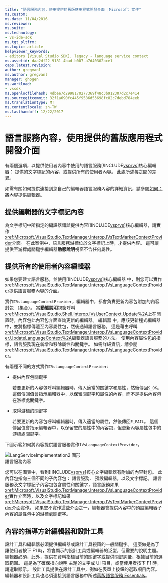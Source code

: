 ```yaml
---
title: "語言服務內容，使用提供的舊版應用程式開發介面 |Microsoft 文件"
ms.custom: 
ms.date: 11/04/2016
ms.reviewer: 
ms.suite: 
ms.technology:
- vs-ide-sdk
ms.tgt_pltfrm: 
ms.topic: article
helpviewer_keywords:
- editors [Visual Studio SDK], legacy - language service context
ms.assetid: daa2df22-9181-4bad-b007-a7d40302bce1
caps.latest.revision: 
author: gregvanl
ms.author: gregvanl
manager: ghogen
ms.workload:
- vssdk
ms.openlocfilehash: 4dbee7d2998170277369f48c3b912307d2c7e414
ms.sourcegitcommit: 32f1a690fc445f9586d53698fc82c7debd784eeb
ms.translationtype: MT
ms.contentlocale: zh-TW
ms.lasthandoff: 12/22/2017
---
```

# <a name="providing-a-language-service-context-by-using-the-legacy-api"></a>語言服務內容，使用提供的舊版應用程式開發介面
有兩個選項，以提供使用者內容中使用的語言服務[!INCLUDE[vsprvs](../code-quality/includes/vsprvs_md.md)]核心編輯器： 提供的文字標記的內容，或提供所有的使用者內容。 此處所述每之間的差異。  
  
 如需有關如何提供連接到您自己的編輯器語言服務內容的詳細資訊，請參閱[如何： 將內容提供編輯器](../extensibility/how-to-provide-context-for-editors.md)。  
  
## <a name="provide-text-marker-context-to-the-editor"></a>提供編輯器的文字標記內容  
 為文字標記中所指定的編譯器錯誤提供內容[!INCLUDE[vsprvs](../code-quality/includes/vsprvs_md.md)]核心編輯器，請實作<xref:Microsoft.VisualStudio.TextManager.Interop.IVsTextMarkerContextProvider>介面。 在此案例中，語言服務游標位於文字標記上時，才提供內容。 這可讓提供至游標處關鍵字編輯器**動態說明**視窗不含任何屬性。  
  
## <a name="provide-all-user-context-to-the-editor"></a>提供所有的使用者內容編輯器  
 如果您要建立語言服務，並使用[!INCLUDE[vsprvs](../code-quality/includes/vsprvs_md.md)]核心編輯器 中，則您可以實作<xref:Microsoft.VisualStudio.TextManager.Interop.IVsLanguageContextProvider>提供語言服務內容的介面。  
  
 實作`IVsLanguageContextProvider`，編輯器中，都會負責更新內容包附加的內容封包 （集合）。 當**動態說明**視窗呼叫<xref:Microsoft.VisualStudio.Shell.Interop.IVsUserContext.Update%2A>上在閒置時，內容包此內容包介面查詢更新的編輯器。 編輯器 中，應該更新程式編輯器中，並將指標傳遞至內容屬性包，然後通知語言服務。 這是藉由呼叫<xref:Microsoft.VisualStudio.TextManager.Interop.IVsLanguageContextProvider.UpdateLanguageContext%2A>編輯器語言服務的方法。 使用內容屬性包的指標，語言服務現在新增和移除屬性和關鍵字。 如需詳細資訊，請參閱<xref:Microsoft.VisualStudio.TextManager.Interop.IVsLanguageContextProvider>。  
  
 有兩種不同的方式實作`IVsLanguageContextProvider`:  
  
-   提供內容包關鍵字  
  
     若要更新的內容包呼叫編輯器時，傳入適當的關鍵字和屬性，然後傳回`S_OK`。 這個傳回值會指示編輯器中，以保留關鍵字和屬性的內容，而不是提供內容包在游標處關鍵字。  
  
-   取得游標的關鍵字  
  
     若要更新的內容包呼叫編輯器時，傳入適當的屬性，然後傳回`E_FAIL`。 這個傳回值會指示編輯器中，以保留您的屬性中的內容包，但更新內容屬性包中的游標處關鍵字。  
  
 下圖示範如何將內容提供語言服務實作`IVsLanguageContextProvider`。  
  
 ![LangServiceImplementation2 圖形](../extensibility/media/vslanguageservice2.gif "vsLanguageService2")  
語言服務內容  
  
 您可以在圖表中，看到[!INCLUDE[vsprvs](../code-quality/includes/vsprvs_md.md)]核心文字編輯器有附加的內容封包。 此內容包指向三個不同的子內容包： 語言服務、 預設編輯器，以及文字標記。 語言服務及文字標記子內容包包含屬性和關鍵字，語言服務如果<xref:Microsoft.VisualStudio.TextManager.Interop.IVsLanguageContextProvider>實作介面時，以及文字標記如果<xref:Microsoft.VisualStudio.TextManager.Interop.IVsTextMarkerContextProvider>介面實作。 如果您不實作這些介面之一，編輯器會提供內容中的預設編輯器子內容的屬性包中的游標處關鍵字。  
  
## <a name="context-guidelines-for-editors-and-designers"></a>內容的指導方針編輯器和設計工具  
 設計工具和編輯器必須提供編輯器或設計工具視窗的一般關鍵字。 這麼做是為了讓使用者按下 F1 時，將會顯示的設計工具或編輯器的泛型，但需要的說明主題。 編輯器必須，此外，提供在資料指標目前的關鍵字或提供關鍵詞彙，根據目前的選取範圍。 這是為了確保指向說明 主題的文字或 UI 項目，或當使用者按下 F1 時，請選取顯示。 設計工具提供在設計工具中，例如在表單上按鈕的選取項目內容。 編輯器和設計工具也必須連接到語言服務中所述[舊版語言服務 Essentials](../extensibility/internals/legacy-language-service-essentials.md)。